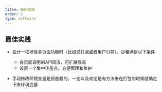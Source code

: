 ```yaml
---
title: 最佳实践
order: 2
type: software
---
```

## 最佳实践
- 设计一项涉及多页面功能时（比如说打点或者用户引导），尽量满足以下条件
  - 各页面调用的API简洁，可扩展性高
  - 设置一个集中注册点，方便管理和维护
  
- 手动修改环境变量是很愚蠢的，一定以及肯定是有方法来在打包的时候就确定下来环境变量